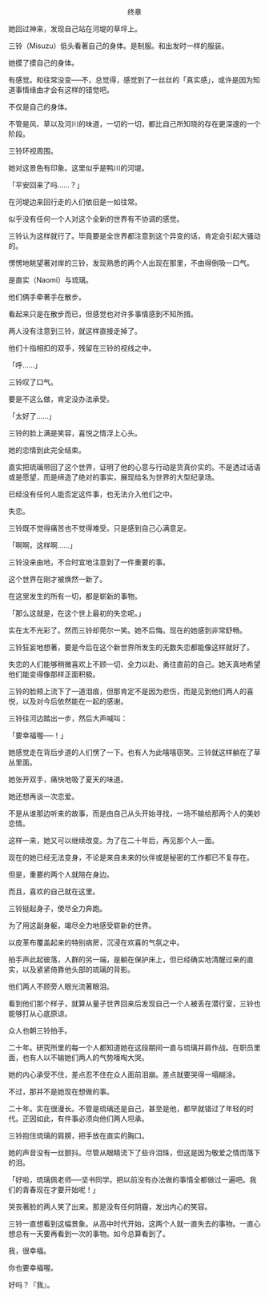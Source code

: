 <p align="center">终章</p>

她回过神来，发现自己站在河堤的草坪上。

三铃（Misuzu）低头看著自己的身体。是制服。和出发时一样的服装。

她摸了摸自己的身体。

有感觉。和往常没变──不，总觉得，感觉到了一丝丝的「真实感」，或许是因为知道事情缘由才会有这样的错觉吧。

不仅是自己的身体。

不管是风、草以及河川的味道，一切的一切，都比自己所知晓的存在更深邃的一个阶段。

三铃环视周围。

她对这景色有印象。这里似乎是鸭川的河堤。

「平安回来了吗……？」

在河堤边来回行走的人们依旧是一如往常。

似乎没有任何一个人对这个全新的世界有不协调的感觉。

三铃认为这样就行了。毕竟要是全世界都注意到这个异变的话，肯定会引起大骚动的。

愣愣地眺望著对岸的三铃，发现熟悉的两个人出现在那里，不由得倒吸一口气。

是直实（Naomi）与琉璃。

他们俩手牵著手在散步。

看起来只是在散步而已，但感觉也对许多事情感到不知所措。

两人没有注意到三铃，就这样直接走掉了。

他们十指相扣的双手，残留在三铃的视线之中。

「呼……」

三铃叹了口气。

要是不这么做，肯定没办法承受。

「太好了……」

三铃的脸上满是笑容，喜悦之情浮上心头。

她的恋情到此完全结束。

直实把琉璃带回了这个世界，证明了他的心意与行动是货真价实的。不是透过话语或是愿望，而是缔造了绝对的事实，展现给名为世界的大型纪录场。

已经没有任何人能否定这件事，也无法介入他们之中。

失恋。

三铃既不觉得痛苦也不觉得难受。只是感到自己心满意足。

「啊啊，这样啊……」

三铃没来由地，不合时宜地注意到了一件重要的事。

这个世界在刚才被焕然一新了。

在这里发生的所有一切，都是崭新的事物。

「那么这就是，在这个世上最初的失恋呢。」

实在太不光彩了。然而三铃却莞尔一笑。她不后悔。现在的她感到非常舒畅。

三铃狂妄地想著，要是今后在这个新世界所发生的无数失恋都能像这样就好了。

失恋的人们能够稍微喜欢上不顾一切、全力以赴、勇往直前的自己。她天真地希望他们能变得像那样正面积极。

三铃的脸颊上流下了一道泪痕，但那肯定不是因为悲伤，而是见到他们两人的喜悦，以及对今后依然能在一起的感谢。

三铃往河边踏出一步，然后大声喊叫：

「要幸福喔──！」

她感觉走在背后步道的人们愣了一下。也有人为此嘻嘻窃笑。三铃就这样躺在了草丛里面。

她张开双手，痛快地吸了夏天的味道。

她还想再谈一次恋爱。

不是从谁那边听来的故事，而是由自己从头开始寻找，一场不输给那两个人的美妙恋情。

这样一来，她又可以继续改变。为了在二十年后，再见那个人一面。

现在的她已经无法变身，不论是来自未来的伙伴或是秘密的工作都已不复存在。

但是，重要的两个人就陪在身边。

而且，喜欢的自己就在这里。

三铃挺起身子，使尽全力奔跑。

为了用这副身躯，竭尽全力地感受崭新的世界。

以皮革布覆盖起来的特别病房，沉浸在欢喜的气氛之中。

拍手声此起彼落，人群的另一端，是躺在保护床上，但已经确实地清醒过来的直实，以及紧紧倚靠他头部的琉璃的背影。

他们两人不顾旁人眼光流著眼泪。

看到他们那个样子，就算从量子世界回来后发现自己一个人被丢在潜行室，三铃也能够打从心底原谅。

众人也朝三铃拍手。

二十年。研究所里的每一个人都知道她在这段期间一直与琉璃并肩作战。在职员里面，也有人以不输她们两人的气势嚎啕大哭。

她的内心承受不住，差点忍不住在众人面前泪崩。差点就要哭得一塌糊涂。

不过，那并不是她现在想做的事。

二十年。实在很漫长。不管是琉璃还是自己，甚至是他，都早就错过了年轻的时代。正因如此，有件事必须向他们两人坦承。

三铃抱住琉璃的肩膀，把手放在直实的胸口。

她的声音没有一丝颤抖。尽管从眼睛流下了些许泪珠，但这是因为敬爱之情而落下的泪。

「好啦，琉璃佩老师──坚书同学。把以前没有办法做的事情全都做过一遍吧。我们的青春现在才要开始呢！」

哭丧著脸的两人笑了出来。那是没有任何阴霾，发出内心的笑容。

三铃一直想看到这幅景象。从高中时代开始，这两个人就一直失去的事物。一直心想总有一天要再看到一次的事物。如今总算看到了。

我，很幸福。

你也要幸福喔。

好吗？『我』。

